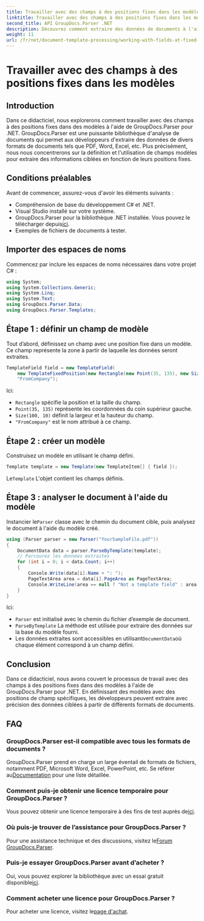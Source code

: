 ```yaml
---
title: Travailler avec des champs à des positions fixes dans les modèles
linktitle: Travailler avec des champs à des positions fixes dans les modèles
second_title: API GroupDocs.Parser .NET
description: Découvrez comment extraire des données de documents à l'aide de GroupDocs.Parser pour .NET. Tutoriel complet avec des exemples de code.
weight: 11
url: /fr/net/document-template-processing/working-with-fields-at-fixed-positions-in-templates/
---
```


# Travailler avec des champs à des positions fixes dans les modèles

## Introduction
Dans ce didacticiel, nous explorerons comment travailler avec des champs à des positions fixes dans des modèles à l'aide de GroupDocs.Parser pour .NET. GroupDocs.Parser est une puissante bibliothèque d'analyse de documents qui permet aux développeurs d'extraire des données de divers formats de documents tels que PDF, Word, Excel, etc. Plus précisément, nous nous concentrerons sur la définition et l'utilisation de champs modèles pour extraire des informations ciblées en fonction de leurs positions fixes.
## Conditions préalables
Avant de commencer, assurez-vous d'avoir les éléments suivants :
- Compréhension de base du développement C# et .NET.
- Visual Studio installé sur votre système.
- GroupDocs.Parser pour la bibliothèque .NET installée. Vous pouvez le télécharger depuis[ici](https://releases.groupdocs.com/parser/net/).
- Exemples de fichiers de documents à tester.

## Importer des espaces de noms
Commencez par inclure les espaces de noms nécessaires dans votre projet C# :
```csharp
using System;
using System.Collections.Generic;
using System.Linq;
using System.Text;
using GroupDocs.Parser.Data;
using GroupDocs.Parser.Templates;
```
## Étape 1 : définir un champ de modèle
Tout d’abord, définissez un champ avec une position fixe dans un modèle. Ce champ représente la zone à partir de laquelle les données seront extraites.
```csharp
TemplateField field = new TemplateField(
    new TemplateFixedPosition(new Rectangle(new Point(35, 135), new Size(100, 10))),
    "FromCompany");
```
Ici:
- `Rectangle` spécifie la position et la taille du champ.
- `Point(35, 135)` représente les coordonnées du coin supérieur gauche.
- `Size(100, 10)` définit la largeur et la hauteur du champ.
- `"FromCompany"` est le nom attribué à ce champ.
## Étape 2 : créer un modèle
Construisez un modèle en utilisant le champ défini.
```csharp
Template template = new Template(new TemplateItem[] { field });
```
 Le`Template` L'objet contient les champs définis.
## Étape 3 : analyser le document à l'aide du modèle
 Instancier le`Parser` classe avec le chemin du document cible, puis analysez le document à l'aide du modèle créé.
```csharp
using (Parser parser = new Parser("YourSampleFile.pdf"))
{
    DocumentData data = parser.ParseByTemplate(template);
    // Parcourez les données extraites
    for (int i = 0; i < data.Count; i++)
    {
        Console.Write(data[i].Name + ": ");
        PageTextArea area = data[i].PageArea as PageTextArea;
        Console.WriteLine(area == null ? "Not a template field" : area.Text);
    }
}
```
Ici:
- `Parser` est initialisé avec le chemin du fichier d’exemple de document.
- `ParseByTemplate` La méthode est utilisée pour extraire des données sur la base du modèle fourni.
-  Les données extraites sont accessibles en utilisant`DocumentData`où chaque élément correspond à un champ défini.

## Conclusion
Dans ce didacticiel, nous avons couvert le processus de travail avec des champs à des positions fixes dans des modèles à l'aide de GroupDocs.Parser pour .NET. En définissant des modèles avec des positions de champ spécifiques, les développeurs peuvent extraire avec précision des données ciblées à partir de différents formats de documents.

## FAQ
### GroupDocs.Parser est-il compatible avec tous les formats de documents ?
 GroupDocs.Parser prend en charge un large éventail de formats de fichiers, notamment PDF, Microsoft Word, Excel, PowerPoint, etc. Se référer au[Documentation](https://tutorials.groupdocs.com/parser/net/) pour une liste détaillée.
### Comment puis-je obtenir une licence temporaire pour GroupDocs.Parser ?
 Vous pouvez obtenir une licence temporaire à des fins de test auprès de[ici](https://purchase.groupdocs.com/temporary-license/).
### Où puis-je trouver de l’assistance pour GroupDocs.Parser ?
 Pour une assistance technique et des discussions, visitez le[Forum GroupDocs.Parser](https://forum.groupdocs.com/c/parser/17).
### Puis-je essayer GroupDocs.Parser avant d’acheter ?
 Oui, vous pouvez explorer la bibliothèque avec un essai gratuit disponible[ici](https://releases.groupdocs.com/).
### Comment acheter une licence pour GroupDocs.Parser ?
 Pour acheter une licence, visitez le[page d'achat](https://purchase.groupdocs.com/buy).
